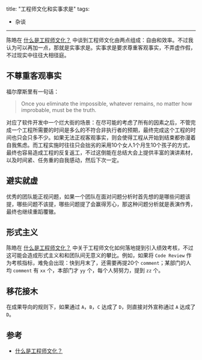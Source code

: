 title: "工程师文化和实事求是"
tags:
- 杂谈
---

陈皓在 [什么是工程师文化？](https://coolshell.cn/articles/17497.html) 中谈到工程师文化由两点组成：自由和效率。不过我认为可以再加一点，那就是实事求是。实事求是要求尊重客观事实，不弄虚作假，不过现实中往往大相径庭。

## 不尊重客观事实
福尔摩斯里有一句话：

> Once you eliminate the impossible, whatever remains, no matter how improbable, must be the truth.

对应了软件开发中一个烂大街的场景：在尽可能的考虑了所有的因素之后，不管完成一个工程所需要的时间是多么的不符合非执行者的预期，最终完成这个工程的时间也只会只多不少。如果无法正视客观事实，则会使得工程从开始到结束都弥漫着自我焦虑。而工程实施时往往只会拙劣的采用10个女人1个月生10个孩子的方式，最终也容易造成工程的反复返工，不过这倒能在总结大会上提供丰富的演讲素材，以及时间紧、任务重的自我感动，然后下次一定。

## 避实就虚
优秀的团队能正视问题，如果一个团队在面对问题分析时首先想的是哪些问题该提，哪些问题不该提，哪些问题提了会赢得芳心，那这种问题分析就是表演作秀，最终也继续重蹈覆辙。

## 形式主义
陈皓在 [什么是工程师文化？](https://coolshell.cn/articles/17497.html) 中关于工程师文化如何落地提到引入绩效考核，不过这可能会造成形式主义和和团队间无意义的攀比。例如，如果将 `Code Review` 作为考核指标，难免会出现：快到月末了，还需要再提20个 `comment`；某部门的人均 `comment` 有 `xx` 个，本部门才 `yy` 个，每个人努努力，提到 `zz` 个。

## 移花接木
在成果导向的规则下，如果通过 `A`，`B`，`C` 达成了 `D`，则直接对外宣称通过 `A` 达成了 `D`。

## 参考
* [什么是工程师文化？](https://coolshell.cn/articles/17497.html)